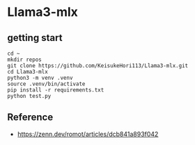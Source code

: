 # Llama3-mlx

## getting start

~~~
cd ~
mkdir repos
git clone https://github.com/KeisukeHori113/Llama3-mlx.git
cd Llama3-mlx
python3 -m venv .venv
source .venv/bin/activate
pip install -r requirements.txt
python test.py
~~~

## Reference
- https://zenn.dev/romot/articles/dcb841a893f042